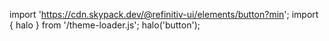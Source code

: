 <!--
type: template
name: button
-->

import 'https://cdn.skypack.dev/@refinitiv-ui/elements/button?min';
import { halo } from '/theme-loader.js';
halo('button');